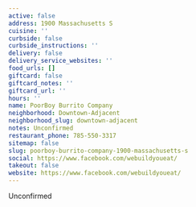 ```yaml
---
active: false
address: 1900 Massachusetts S
cuisine: ''
curbside: false
curbside_instructions: ''
delivery: false
delivery_service_websites: ''
food_urls: []
giftcard: false
giftcard_notes: ''
giftcard_url: ''
hours: ''
name: PoorBoy Burrito Company
neighborhood: Downtown-Adjacent
neighborhood_slug: downtown-adjacent
notes: Unconfirmed
restaurant_phone: 785-550-3317
sitemap: false
slug: poorboy-burrito-company-1900-massachusetts-s
social: https://www.facebook.com/webuildyoueat/
takeout: false
website: https://www.facebook.com/webuildyoueat/
---
```


Unconfirmed